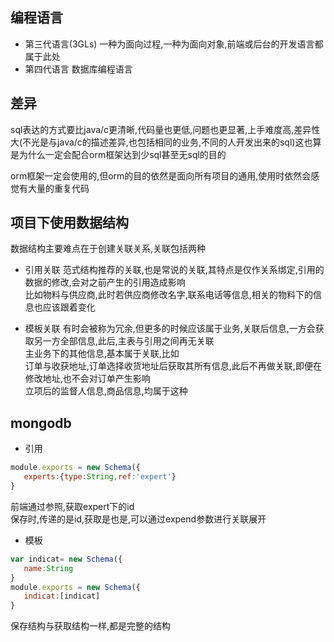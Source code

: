 ## 编程语言
* 第三代语言(3GLs)
一种为面向过程,一种为面向对象,前端或后台的开发语言都属于此处
* 第四代语言
数据库编程语言

## 差异
sql表达的方式要比java/c更清晰,代码量也更低,问题也更显著,上手难度高,差异性大(不光是与java/c的描述差异,也包括相同的业务,不同的人开发出来的sql)这也算是为什么一定会配合orm框架达到少sql甚至无sql的目的    


orm框架一定会使用的,但orm的目的依然是面向所有项目的通用,使用时依然会感觉有大量的重复代码    
## 项目下使用数据结构
数据结构主要难点在于创建关联关系,关联包括两种

* 引用关联
范式结构推荐的关联,也是常说的关联,其特点是仅作关系绑定,引用的数据的修改,会对之前产生的引用造成影响     
比如物料与供应商,此时若供应商修改名字,联系电话等信息,相关的物料下的信息也应该跟着变化

* 模板关联
有时会被称为冗余,但更多的时候应该属于业务,关联后信息,一方会获取另一方全部信息,此后,主表与引用之间再无关联    
主业务下的其他信息,基本属于关联,比如    
订单与收获地址,订单选择收货地址后获取其所有信息,此后不再做关联,即便在修改地址,也不会对订单产生影响    
立项后的监督人信息,商品信息,均属于这种    

## mongodb
* 引用
```javascript
module.exports = new Schema({
   experts:{type:String,ref:'expert'}
}   
```
前端通过参照,获取expert下的id    
保存时,传递的是id,获取是也是,可以通过expend参数进行关联展开

* 模板
```javascript
var indicat= new Schema({
   name:String
}   
module.exports = new Schema({
   indicat:[indicat]
}   
```
保存结构与获取结构一样,都是完整的结构

